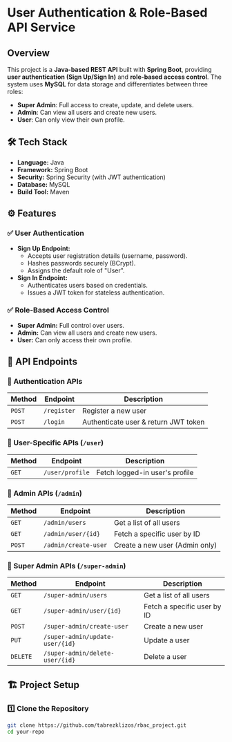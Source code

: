 # User Authentication & Role-Based API Service

## Overview
This project is a **Java-based REST API** built with **Spring Boot**, providing **user authentication (Sign Up/Sign In)** and **role-based access control**. The system uses **MySQL** for data storage and differentiates between three roles:  
- **Super Admin**: Full access to create, update, and delete users.  
- **Admin**: Can view all users and create new users.  
- **User**: Can only view their own profile.  

## 🛠️ Tech Stack
- **Language:** Java  
- **Framework:** Spring Boot  
- **Security:** Spring Security (with JWT authentication)  
- **Database:** MySQL  
- **Build Tool:** Maven

## ⚙️ Features  
### ✅ User Authentication  
- **Sign Up Endpoint:**  
  - Accepts user registration details (username, password).  
  - Hashes passwords securely (BCrypt).  
  - Assigns the default role of "User".  
- **Sign In Endpoint:**  
  - Authenticates users based on credentials.  
  - Issues a JWT token for stateless authentication.  

### ✅ Role-Based Access Control  
- **Super Admin:** Full control over users.  
- **Admin:** Can view all users and create new users.  
- **User:** Can only access their own profile.  

## 📖 API Endpoints  
### 🔹 Authentication APIs  
| Method | Endpoint | Description |
|--------|---------|-------------|
| `POST` | `/register` | Register a new user |
| `POST` | `/login` | Authenticate user & return JWT token |

### 🔹 User-Specific APIs (`/user`)  
| Method | Endpoint | Description |
|--------|---------|-------------|
| `GET`  | `/user/profile` | Fetch logged-in user's profile |

### 🔹 Admin APIs (`/admin`)  
| Method | Endpoint | Description |
|--------|---------|-------------|
| `GET`  | `/admin/users` | Get a list of all users |
| `GET`  | `/admin/user/{id}` | Fetch a specific user by ID |
| `POST` | `/admin/create-user` | Create a new user (Admin only) |

### 🔹 Super Admin APIs (`/super-admin`)  
| Method | Endpoint | Description |
|--------|---------|-------------|
| `GET`  | `/super-admin/users` | Get a list of all users |
| `GET`  | `/super-admin/user/{id}` | Fetch a specific user by ID |
| `POST` | `/super-admin/create-user` | Create a new user |
| `PUT`  | `/super-admin/update-user/{id}` | Update a user |
| `DELETE` | `/super-admin/delete-user/{id}` | Delete a user |


## 🏗️ Project Setup  
### 1️⃣ Clone the Repository  
```sh
git clone https://github.com/tabrezklizos/rbac_project.git
cd your-repo


